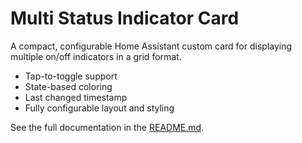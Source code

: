 # Multi Status Indicator Card

A compact, configurable Home Assistant custom card for displaying multiple on/off indicators in a grid format.

- Tap-to-toggle support
- State-based coloring
- Last changed timestamp
- Fully configurable layout and styling

See the full documentation in the [README.md](./README.md).
